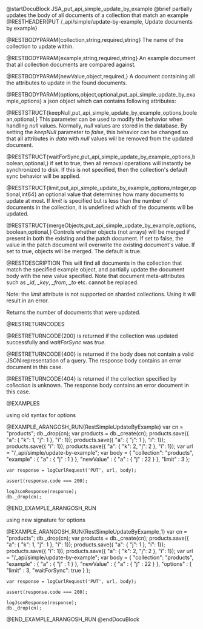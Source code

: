 @startDocuBlock JSA_put_api_simple_update_by_example
@brief partially updates the body of all documents of a collection that match an example
@RESTHEADER{PUT /_api/simple/update-by-example, Update documents by example}

@RESTBODYPARAM{collection,string,required,string}
The name of the collection to update within.

@RESTBODYPARAM{example,string,required,string}
An example document that all collection documents are compared against.

@RESTBODYPARAM{newValue,object,required,}
A document containing all the attributes to update in the found documents.

@RESTBODYPARAM{options,object,optional,put_api_simple_update_by_example_options}
a json object which can contains following attributes:

@RESTSTRUCT{keepNull,put_api_simple_update_by_example_options,boolean,optional,}
This parameter can be used to modify the behavior when
handling *null* values. Normally, *null* values are stored in the
database. By setting the *keepNull* parameter to *false*, this
behavior can be changed so that all attributes in *data* with *null*
values will be removed from the updated document.

@RESTSTRUCT{waitForSync,put_api_simple_update_by_example_options,boolean,optional,}
if set to true, then all removal operations will
instantly be synchronized to disk. If this is not specified, then the
collection's default sync behavior will be applied.

@RESTSTRUCT{limit,put_api_simple_update_by_example_options,integer,optional,int64}
an optional value that determines how many documents to
update at most. If *limit* is specified but is less than the number
of documents in the collection, it is undefined which of the documents
will be updated.

@RESTSTRUCT{mergeObjects,put_api_simple_update_by_example_options,boolean,optional,}
Controls whether objects (not arrays) will be merged if present in both the
existing and the patch document. If set to false, the value in the
patch document will overwrite the existing document's value. If set to
true, objects will be merged. The default is true.

@RESTDESCRIPTION
This will find all documents in the collection that match the specified
example object, and partially update the document body with the new value
specified. Note that document meta-attributes such as *_id*, *_key*,
*_from*, *_to* etc. cannot be replaced.

Note: the *limit* attribute is not supported on sharded collections.
Using it will result in an error.

Returns the number of documents that were updated.


@RESTRETURNCODES

@RESTRETURNCODE{200}
is returned if the collection was updated successfully and *waitForSync* was
*true*.

@RESTRETURNCODE{400}
is returned if the body does not contain a valid JSON representation of a
query. The response body contains an error document in this case.

@RESTRETURNCODE{404}
is returned if the collection specified by *collection* is unknown.  The
response body contains an error document in this case.

@EXAMPLES

using old syntax for options

@EXAMPLE_ARANGOSH_RUN{RestSimpleUpdateByExample}
    var cn = "products";
    db._drop(cn);
    var products = db._create(cn);
    products.save({ "a": { "k": 1, "j": 1 }, "i": 1});
    products.save({ "a": { "j": 1 }, "i": 1});
    products.save({ "i": 1});
    products.save({ "a": { "k": 2, "j": 2 }, "i": 1});
    var url = "/_api/simple/update-by-example";
    var body = {
      "collection": "products",
      "example" : { "a" : { "j" : 1 } },
      "newValue" : { "a" : { "j" : 22 } },
      "limit" : 3
    };

    var response = logCurlRequest('PUT', url, body);

    assert(response.code === 200);

    logJsonResponse(response);
    db._drop(cn);
@END_EXAMPLE_ARANGOSH_RUN

using new signature for options

@EXAMPLE_ARANGOSH_RUN{RestSimpleUpdateByExample_1}
    var cn = "products";
    db._drop(cn);
    var products = db._create(cn);
    products.save({ "a": { "k": 1, "j": 1 }, "i": 1});
    products.save({ "a": { "j": 1 }, "i": 1});
    products.save({ "i": 1});
    products.save({ "a": { "k": 2, "j": 2 }, "i": 1});
    var url = "/_api/simple/update-by-example";
    var body = {
      "collection": "products",
      "example" : { "a" : { "j" : 1 } },
      "newValue" : { "a" : { "j" : 22 } },
      "options" :  { "limit" : 3, "waitForSync": true }
    };

    var response = logCurlRequest('PUT', url, body);

    assert(response.code === 200);

    logJsonResponse(response);
    db._drop(cn);
@END_EXAMPLE_ARANGOSH_RUN
@endDocuBlock

